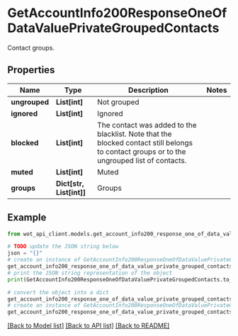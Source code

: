 # GetAccountInfo200ResponseOneOfDataValuePrivateGroupedContacts

Contact groups.

## Properties

Name | Type | Description | Notes
------------ | ------------- | ------------- | -------------
**ungrouped** | **List[int]** | Not grouped | 
**ignored** | **List[int]** | Ignored | 
**blocked** | **List[int]** | The contact was added to the blacklist. Note that the blocked contact still belongs to contact groups or to the ungrouped list of contacts. | 
**muted** | **List[int]** | Muted | 
**groups** | **Dict[str, List[int]]** | Groups | 

## Example

```python
from wot_api_client.models.get_account_info200_response_one_of_data_value_private_grouped_contacts import GetAccountInfo200ResponseOneOfDataValuePrivateGroupedContacts

# TODO update the JSON string below
json = "{}"
# create an instance of GetAccountInfo200ResponseOneOfDataValuePrivateGroupedContacts from a JSON string
get_account_info200_response_one_of_data_value_private_grouped_contacts_instance = GetAccountInfo200ResponseOneOfDataValuePrivateGroupedContacts.from_json(json)
# print the JSON string representation of the object
print(GetAccountInfo200ResponseOneOfDataValuePrivateGroupedContacts.to_json())

# convert the object into a dict
get_account_info200_response_one_of_data_value_private_grouped_contacts_dict = get_account_info200_response_one_of_data_value_private_grouped_contacts_instance.to_dict()
# create an instance of GetAccountInfo200ResponseOneOfDataValuePrivateGroupedContacts from a dict
get_account_info200_response_one_of_data_value_private_grouped_contacts_from_dict = GetAccountInfo200ResponseOneOfDataValuePrivateGroupedContacts.from_dict(get_account_info200_response_one_of_data_value_private_grouped_contacts_dict)
```
[[Back to Model list]](../README.md#documentation-for-models) [[Back to API list]](../README.md#documentation-for-api-endpoints) [[Back to README]](../README.md)



